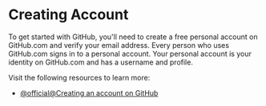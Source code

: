 # Creating Account

To get started with GitHub, you'll need to create a free personal account on GitHub.com and verify your email address. Every person who uses GitHub.com signs in to a personal account. Your personal account is your identity on GitHub.com and has a username and profile.

Visit the following resources to learn more:

- [@official@Creating an account on GitHub](https://docs.github.com/en/get-started/start-your-journey/creating-an-account-on-github)